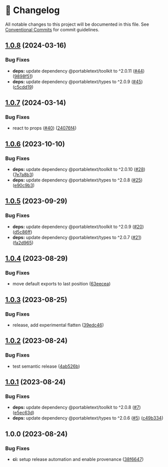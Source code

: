 <!-- markdownlint-disable --><!-- textlint-disable -->

# 📓 Changelog

All notable changes to this project will be documented in this file. See
[Conventional Commits](https://conventionalcommits.org) for commit guidelines.

## [1.0.8](https://github.com/portabletext/vue-portabletext/compare/v1.0.7...v1.0.8) (2024-03-16)


### Bug Fixes

* **deps:** update dependency @portabletext/toolkit to ^2.0.11 ([#44](https://github.com/portabletext/vue-portabletext/issues/44)) ([9898f51](https://github.com/portabletext/vue-portabletext/commit/9898f51cc8b8e910dbd2082a44bccaf0d71e2b10))
* **deps:** update dependency @portabletext/types to ^2.0.9 ([#45](https://github.com/portabletext/vue-portabletext/issues/45)) ([c5cdd19](https://github.com/portabletext/vue-portabletext/commit/c5cdd1993caa87db7757266f983437876185e1f2))

## [1.0.7](https://github.com/portabletext/vue-portabletext/compare/v1.0.6...v1.0.7) (2024-03-14)


### Bug Fixes

* react to props ([#40](https://github.com/portabletext/vue-portabletext/issues/40)) ([24076f4](https://github.com/portabletext/vue-portabletext/commit/24076f4d6e758ba224ed62e9de6b32ab88efa74a))

## [1.0.6](https://github.com/portabletext/vue-portabletext/compare/v1.0.5...v1.0.6) (2023-10-10)


### Bug Fixes

* **deps:** update dependency @portabletext/toolkit to ^2.0.10 ([#28](https://github.com/portabletext/vue-portabletext/issues/28)) ([7e7a8b3](https://github.com/portabletext/vue-portabletext/commit/7e7a8b392e5a9376467fbb5206c5f91d5bca50b3))
* **deps:** update dependency @portabletext/types to ^2.0.8 ([#25](https://github.com/portabletext/vue-portabletext/issues/25)) ([e90c9b3](https://github.com/portabletext/vue-portabletext/commit/e90c9b3ade9477637d9548b757646a5333022c0e))

## [1.0.5](https://github.com/portabletext/vue-portabletext/compare/v1.0.4...v1.0.5) (2023-09-29)


### Bug Fixes

* **deps:** update dependency @portabletext/toolkit to ^2.0.9 ([#20](https://github.com/portabletext/vue-portabletext/issues/20)) ([d5c86ff](https://github.com/portabletext/vue-portabletext/commit/d5c86ffab2ca8e1a2aecdbf0229c6e819b250dbc))
* **deps:** update dependency @portabletext/types to ^2.0.7 ([#21](https://github.com/portabletext/vue-portabletext/issues/21)) ([fa2d965](https://github.com/portabletext/vue-portabletext/commit/fa2d96548b879eb0257d0fa4f820abd2f7f50890))

## [1.0.4](https://github.com/portabletext/vue-portabletext/compare/v1.0.3...v1.0.4) (2023-08-29)

### Bug Fixes

- move default exports to last position ([63eecea](https://github.com/portabletext/vue-portabletext/commit/63eeceabbc68506fdd889f01d6242875f275e965))

## [1.0.3](https://github.com/portabletext/vue-portabletext/compare/v1.0.2...v1.0.3) (2023-08-25)

### Bug Fixes

- release, add experimental flatten ([39edc46](https://github.com/portabletext/vue-portabletext/commit/39edc4666bd397ccaa68224705e76f6eb1547745))

## [1.0.2](https://github.com/portabletext/vue-portabletext/compare/v1.0.1...v1.0.2) (2023-08-24)

### Bug Fixes

- test semantic release ([4ab526b](https://github.com/portabletext/vue-portabletext/commit/4ab526b11345fa20849c75c2cbf4155148aa3e3e))

## [1.0.1](https://github.com/portabletext/vue-portabletext/compare/v1.0.0...v1.0.1) (2023-08-24)

### Bug Fixes

- **deps:** update dependency @portabletext/toolkit to ^2.0.8 ([#7](https://github.com/portabletext/vue-portabletext/issues/7)) ([e5ec63d](https://github.com/portabletext/vue-portabletext/commit/e5ec63d989909727cc7690d06fea668e00ee63d8))
- **deps:** update dependency @portabletext/types to ^2.0.6 ([#5](https://github.com/portabletext/vue-portabletext/issues/5)) ([c49b334](https://github.com/portabletext/vue-portabletext/commit/c49b3348db24a85a0dc2ccb420e3dd150667aa48))

## 1.0.0 (2023-08-24)

### Bug Fixes

- **ci:** setup release automation and enable provenance ([38f6647](https://github.com/portabletext/vue-portabletext/commit/38f66478336b2542278eb3b66536a0ca508b22e8))
